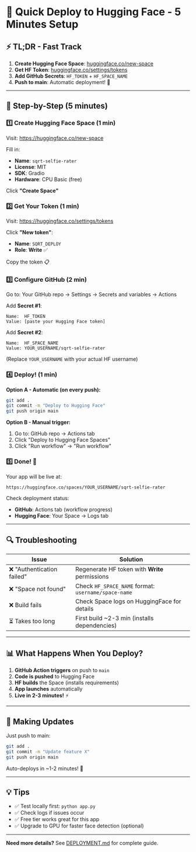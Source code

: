 # 🚀 Quick Deploy to Hugging Face - 5 Minutes Setup

## ⚡ TL;DR - Fast Track

1. **Create Hugging Face Space**: [huggingface.co/new-space](https://huggingface.co/new-space)
2. **Get HF Token**: [huggingface.co/settings/tokens](https://huggingface.co/settings/tokens)
3. **Add GitHub Secrets**: `HF_TOKEN` + `HF_SPACE_NAME`
4. **Push to main**: Automatic deployment! 🎉

---

## 📝 Step-by-Step (5 minutes)

### 1️⃣ Create Hugging Face Space (1 min)

Visit: https://huggingface.co/new-space

Fill in:
- **Name**: `sqrt-selfie-rater`
- **License**: MIT
- **SDK**: Gradio
- **Hardware**: CPU Basic (free)

Click **"Create Space"**

### 2️⃣ Get Your Token (1 min)

Visit: https://huggingface.co/settings/tokens

Click **"New token"**:
- **Name**: `SQRT_DEPLOY`
- **Role**: **Write** ✅

Copy the token 📋

### 3️⃣ Configure GitHub (2 min)

Go to: Your GitHub repo → Settings → Secrets and variables → Actions

Add **Secret #1**:
```
Name:  HF_TOKEN
Value: [paste your Hugging Face token]
```

Add **Secret #2**:
```
Name:  HF_SPACE_NAME
Value: YOUR_USERNAME/sqrt-selfie-rater
```
(Replace `YOUR_USERNAME` with your actual HF username)

### 4️⃣ Deploy! (1 min)

**Option A - Automatic (on every push):**
```bash
git add .
git commit -m "Deploy to Hugging Face"
git push origin main
```

**Option B - Manual trigger:**
1. Go to: GitHub repo → Actions tab
2. Click "Deploy to Hugging Face Spaces"
3. Click "Run workflow" → "Run workflow"

### 5️⃣ Done! 🎉

Your app will be live at:
```
https://huggingface.co/spaces/YOUR_USERNAME/sqrt-selfie-rater
```

Check deployment status:
- **GitHub**: Actions tab (workflow progress)
- **Hugging Face**: Your Space → Logs tab

---

## 🔍 Troubleshooting

| Issue | Solution |
|-------|----------|
| ❌ "Authentication failed" | Regenerate HF token with **Write** permissions |
| ❌ "Space not found" | Check `HF_SPACE_NAME` format: `username/space-name` |
| ❌ Build fails | Check Space logs on HuggingFace for details |
| ⏳ Takes too long | First build ~2-3 min (installs dependencies) |

---

## 📊 What Happens When You Deploy?

1. **GitHub Action triggers** on push to `main`
2. **Code is pushed** to Hugging Face
3. **HF builds** the Space (installs requirements)
4. **App launches** automatically
5. **Live in 2-3 minutes!** ⚡

---

## 🔄 Making Updates

Just push to main:
```bash
git add .
git commit -m "Update feature X"
git push origin main
```

Auto-deploys in ~1-2 minutes! 🚀

---

## 💡 Tips

- ✅ Test locally first: `python app.py`
- ✅ Check logs if issues occur
- ✅ Free tier works great for this app
- ✅ Upgrade to GPU for faster face detection (optional)

---

**Need more details?** See [DEPLOYMENT.md](DEPLOYMENT.md) for complete guide.


